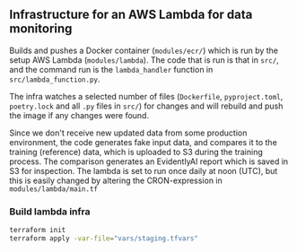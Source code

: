 ## Infrastructure for an AWS Lambda for data monitoring
Builds and pushes a Docker container (`modules/ecr/`) which is run by the setup AWS Lambda (`modules/lambda`). The code that is run is that in `src/`, and the command run is the `lambda_handler` function in `src/lambda_function.py`.

The infra watches a selected number of files (`Dockerfile`, `pyproject.toml`, `poetry.lock` and all `.py` files in `src/`) for changes and will rebuild and push the image if any changes were found.

Since we don't receive new updated data from some production environment, the code generates fake input data, and compares it to the training (reference) data, which is uploaded to S3 during the training process. The comparison generates an EvidentlyAI report which is saved in S3 for inspection. The lambda is set to run once daily at noon (UTC), but this is easily changed by altering the CRON-expression in `modules/lambda/main.tf`

### Build lambda infra
```sh
terraform init
terraform apply -var-file="vars/staging.tfvars"
```
